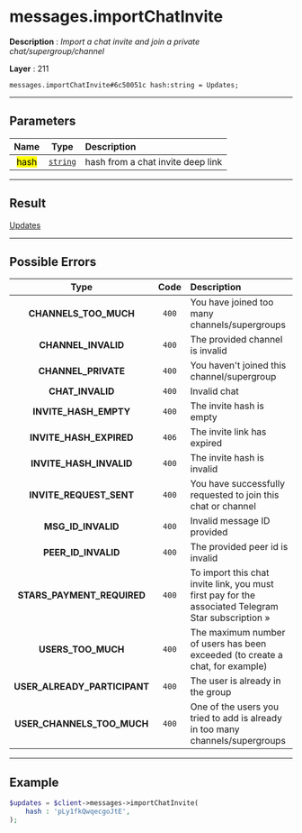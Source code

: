 # messages.importChatInvite

**Description** : *Import a chat invite and join a private chat/supergroup/channel*

**Layer** : 211

```tl
messages.importChatInvite#6c50051c hash:string = Updates;
```

---

## Parameters

| Name | Type | Description |
| :---: | :---: | :--- |
| <mark>hash</mark> | [`string`](type/string) | hash from a chat invite deep link |

---

## Result

[Updates](type/Updates)

---

## Possible Errors

| Type | Code | Description |
| :---: | :---: | :--- |
| **CHANNELS_TOO_MUCH** | `400` | You have joined too many channels/supergroups |
| **CHANNEL_INVALID** | `400` | The provided channel is invalid |
| **CHANNEL_PRIVATE** | `400` | You haven't joined this channel/supergroup |
| **CHAT_INVALID** | `400` | Invalid chat |
| **INVITE_HASH_EMPTY** | `400` | The invite hash is empty |
| **INVITE_HASH_EXPIRED** | `406` | The invite link has expired |
| **INVITE_HASH_INVALID** | `400` | The invite hash is invalid |
| **INVITE_REQUEST_SENT** | `400` | You have successfully requested to join this chat or channel |
| **MSG_ID_INVALID** | `400` | Invalid message ID provided |
| **PEER_ID_INVALID** | `400` | The provided peer id is invalid |
| **STARS_PAYMENT_REQUIRED** | `400` | To import this chat invite link, you must first pay for the associated Telegram Star subscription » |
| **USERS_TOO_MUCH** | `400` | The maximum number of users has been exceeded (to create a chat, for example) |
| **USER_ALREADY_PARTICIPANT** | `400` | The user is already in the group |
| **USER_CHANNELS_TOO_MUCH** | `400` | One of the users you tried to add is already in too many channels/supergroups |

---

## Example

```php
$updates = $client->messages->importChatInvite(
	hash : 'pLy1fkQwqecgoJtE',
);
```